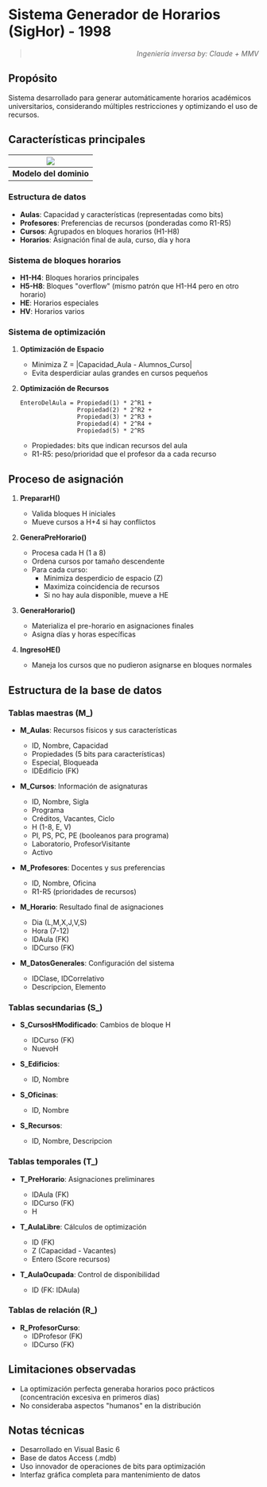 # Sistema Generador de Horarios (SigHor) - 1998

<div align=right>

> *Ingeniería inversa by: Claude + MMV*

</div>

## Propósito

Sistema desarrollado para generar automáticamente horarios académicos universitarios, considerando múltiples restricciones y optimizando el uso de recursos.

## Características principales

<div align=center>

|![](/images/modelosUML/MDD.svg)
|:-:
|**Modelo del dominio**

</div>

### Estructura de datos

- **Aulas**: Capacidad y características (representadas como bits)
- **Profesores**: Preferencias de recursos (ponderadas como R1-R5)
- **Cursos**: Agrupados en bloques horarios (H1-H8)
- **Horarios**: Asignación final de aula, curso, día y hora

### Sistema de bloques horarios

- **H1-H4**: Bloques horarios principales
- **H5-H8**: Bloques "overflow" (mismo patrón que H1-H4 pero en otro horario)
- **HE**: Horarios especiales
- **HV**: Horarios varios

### Sistema de optimización

1. **Optimización de Espacio**
   - Minimiza Z = |Capacidad_Aula - Alumnos_Curso|
   - Evita desperdiciar aulas grandes en cursos pequeños

2. **Optimización de Recursos**
   ```
   EnteroDelAula = Propiedad(1) * 2^R1 + 
                   Propiedad(2) * 2^R2 + 
                   Propiedad(3) * 2^R3 + 
                   Propiedad(4) * 2^R4 + 
                   Propiedad(5) * 2^R5
   ```
   - Propiedades: bits que indican recursos del aula
   - R1-R5: peso/prioridad que el profesor da a cada recurso

## Proceso de asignación

1. **PrepararH()**
   - Valida bloques H iniciales
   - Mueve cursos a H+4 si hay conflictos

2. **GeneraPreHorario()**
   - Procesa cada H (1 a 8)
   - Ordena cursos por tamaño descendente
   - Para cada curso:
     - Minimiza desperdicio de espacio (Z)
     - Maximiza coincidencia de recursos
     - Si no hay aula disponible, mueve a HE

3. **GeneraHorario()**
   - Materializa el pre-horario en asignaciones finales
   - Asigna días y horas específicas

4. **IngresoHE()**
   - Maneja los cursos que no pudieron asignarse en bloques normales

## Estructura de la base de datos

### Tablas maestras (M_)

- **M_Aulas**: Recursos físicos y sus características
  - ID, Nombre, Capacidad
  - Propiedades (5 bits para características)
  - Especial, Bloqueada
  - IDEdificio (FK)

- **M_Cursos**: Información de asignaturas
  - ID, Nombre, Sigla
  - Programa
  - Créditos, Vacantes, Ciclo
  - H (1-8, E, V)
  - PI, PS, PC, PE (booleanos para programa)
  - Laboratorio, ProfesorVisitante
  - Activo

- **M_Profesores**: Docentes y sus preferencias
  - ID, Nombre, Oficina
  - R1-R5 (prioridades de recursos)

- **M_Horario**: Resultado final de asignaciones
  - Dia (L,M,X,J,V,S)
  - Hora (7-12)
  - IDAula (FK)
  - IDCurso (FK)

- **M_DatosGenerales**: Configuración del sistema
  - IDClase, IDCorrelativo
  - Descripcion, Elemento

### Tablas secundarias (S_)

- **S_CursosHModificado**: Cambios de bloque H
  - IDCurso (FK)
  - NuevoH

- **S_Edificios**: 
  - ID, Nombre

- **S_Oficinas**: 
  - ID, Nombre

- **S_Recursos**: 
  - ID, Nombre, Descripcion

### Tablas temporales (T_)

- **T_PreHorario**: Asignaciones preliminares
  - IDAula (FK)
  - IDCurso (FK)
  - H

- **T_AulaLibre**: Cálculos de optimización
  - ID (FK)
  - Z (Capacidad - Vacantes)
  - Entero (Score recursos)

- **T_AulaOcupada**: Control de disponibilidad
  - ID (FK: IDAula)

### Tablas de relación (R_)

- **R_ProfesorCurso**:
  - IDProfesor (FK)
  - IDCurso (FK)

## Limitaciones observadas

- La optimización perfecta generaba horarios poco prácticos (concentración excesiva en primeros días)
- No consideraba aspectos "humanos" en la distribución

## Notas técnicas

- Desarrollado en Visual Basic 6
- Base de datos Access (.mdb)
- Uso innovador de operaciones de bits para optimización
- Interfaz gráfica completa para mantenimiento de datos
